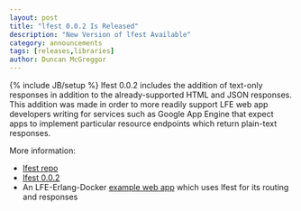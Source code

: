 ```yaml
---
layout: post
title: "lfest 0.0.2 Is Released"
description: "New Version of lfest Available"
category: announcements
tags: [releases,libraries]
author: Duncan McGreggor
---
```

{% include JB/setup %}
lfest 0.0.2 includes the addition of text-only responses in addition to the
already-supported HTML and JSON responses. This addition was made in order to
more readily support LFE web app developers writing for services such as Google
App Engine that expect apps to implement particular resource endpoints which
return plain-text responses.

More information:

 * [lfest repo](https://github.com/lfex/lfest)
 * [lfest 0.0.2](https://github.com/lfex/lfest/releases/tag/0.0.2)
 * An LFE-Erlang-Docker
   [example web app](https://github.com/oubiwann/docker-lfe-yaws-sample-app)
   which uses lfest for its routing and responses
